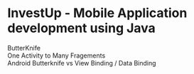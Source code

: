 # InvestUp - Mobile Application development using Java <br />
ButterKnife <br />
One Activity to Many Fragements <br />
Android Butterknife vs View Binding / Data Binding <br />
